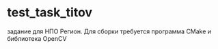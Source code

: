 # test_task_titov
задание для НПО Регион.
Для сборки требуется программа CMake и библиотека OpenCV


